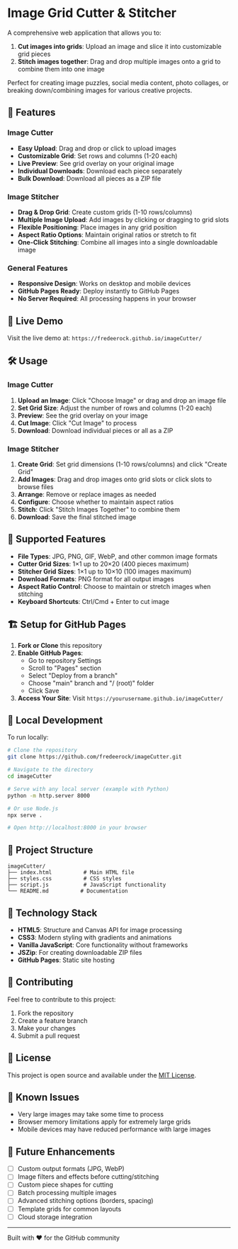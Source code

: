 # Image Grid Cutter & Stitcher

A comprehensive web application that allows you to:
1. **Cut images into grids**: Upload an image and slice it into customizable grid pieces
2. **Stitch images together**: Drag and drop multiple images onto a grid to combine them into one image

Perfect for creating image puzzles, social media content, photo collages, or breaking down/combining images for various creative projects.

## 🌟 Features

### Image Cutter
- **Easy Upload**: Drag and drop or click to upload images
- **Customizable Grid**: Set rows and columns (1-20 each)
- **Live Preview**: See grid overlay on your original image
- **Individual Downloads**: Download each piece separately
- **Bulk Download**: Download all pieces as a ZIP file

### Image Stitcher
- **Drag & Drop Grid**: Create custom grids (1-10 rows/columns)
- **Multiple Image Upload**: Add images by clicking or dragging to grid slots
- **Flexible Positioning**: Place images in any grid position
- **Aspect Ratio Options**: Maintain original ratios or stretch to fit
- **One-Click Stitching**: Combine all images into a single downloadable image

### General Features
- **Responsive Design**: Works on desktop and mobile devices
- **GitHub Pages Ready**: Deploy instantly to GitHub Pages
- **No Server Required**: All processing happens in your browser

## 🚀 Live Demo

Visit the live demo at: `https://fredeerock.github.io/imageCutter/`

## 🛠️ Usage

### Image Cutter
1. **Upload an Image**: Click "Choose Image" or drag and drop an image file
2. **Set Grid Size**: Adjust the number of rows and columns (1-20 each)
3. **Preview**: See the grid overlay on your image
4. **Cut Image**: Click "Cut Image" to process
5. **Download**: Download individual pieces or all as a ZIP

### Image Stitcher
1. **Create Grid**: Set grid dimensions (1-10 rows/columns) and click "Create Grid"
2. **Add Images**: Drag and drop images onto grid slots or click slots to browse files
3. **Arrange**: Remove or replace images as needed
4. **Configure**: Choose whether to maintain aspect ratios
5. **Stitch**: Click "Stitch Images Together" to combine them
6. **Download**: Save the final stitched image

## 📱 Supported Features

- **File Types**: JPG, PNG, GIF, WebP, and other common image formats
- **Cutter Grid Sizes**: 1×1 up to 20×20 (400 pieces maximum)
- **Stitcher Grid Sizes**: 1×1 up to 10×10 (100 images maximum)
- **Download Formats**: PNG format for all output images
- **Aspect Ratio Control**: Choose to maintain or stretch images when stitching
- **Keyboard Shortcuts**: Ctrl/Cmd + Enter to cut image

## 🏗️ Setup for GitHub Pages

1. **Fork or Clone** this repository
2. **Enable GitHub Pages**:
   - Go to repository Settings
   - Scroll to "Pages" section
   - Select "Deploy from a branch"
   - Choose "main" branch and "/ (root)" folder
   - Click Save
3. **Access Your Site**: Visit `https://yourusername.github.io/imageCutter/`

## 🔧 Local Development

To run locally:

```bash
# Clone the repository
git clone https://github.com/fredeerock/imageCutter.git

# Navigate to the directory
cd imageCutter

# Serve with any local server (example with Python)
python -m http.server 8000

# Or use Node.js
npx serve .

# Open http://localhost:8000 in your browser
```

## 📁 Project Structure

```
imageCutter/
├── index.html          # Main HTML file
├── styles.css          # CSS styles
├── script.js           # JavaScript functionality
└── README.md          # Documentation
```

## 🎨 Technology Stack

- **HTML5**: Structure and Canvas API for image processing
- **CSS3**: Modern styling with gradients and animations
- **Vanilla JavaScript**: Core functionality without frameworks
- **JSZip**: For creating downloadable ZIP files
- **GitHub Pages**: Static site hosting

## 🤝 Contributing

Feel free to contribute to this project:

1. Fork the repository
2. Create a feature branch
3. Make your changes
4. Submit a pull request

## 📄 License

This project is open source and available under the [MIT License](LICENSE).

## 🐛 Known Issues

- Very large images may take some time to process
- Browser memory limitations apply for extremely large grids
- Mobile devices may have reduced performance with large images

## 🔮 Future Enhancements

- [ ] Custom output formats (JPG, WebP)
- [ ] Image filters and effects before cutting/stitching
- [ ] Custom piece shapes for cutting
- [ ] Batch processing multiple images
- [ ] Advanced stitching options (borders, spacing)
- [ ] Template grids for common layouts
- [ ] Cloud storage integration

---

Built with ❤️ for the GitHub community
